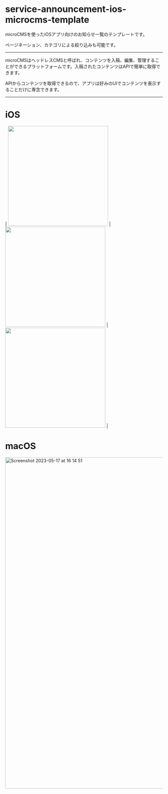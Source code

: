 # service-announcement-ios-microcms-template

microCMSを使ったiOSアプリ向けのお知らせ一覧のテンプレートです。

ページネーション、カテゴリによる絞り込みも可能です。

---
microCMSはヘッドレスCMSと呼ばれ、コンテンツを入稿、編集、管理することができるプラットフォームです。入稿されたコンテンツはAPIで簡単に取得できます。

APIからコンテンツを取得できるので、アプリは好みのUIでコンテンツを表示することだけに専念できます。

---

# iOS

| <img width=320 src="https://github.com/TomoyaOnishi/service-announcement-ios-microcms-template/assets/2742732/d6ef1cb5-f518-4868-a23c-5337f6d2683c" /> | <img width=320 src="https://github.com/TomoyaOnishi/service-announcement-ios-microcms-template/assets/2742732/ef865049-1dc8-4d4a-8a51-755540845f43" /> | <img width=320 src="https://github.com/TomoyaOnishi/service-announcement-ios-microcms-template/assets/2742732/905273b8-eca2-451b-a3eb-5b3d18ba39cd" /> |

# macOS

<img width="1061" alt="Screenshot 2023-05-17 at 16 14 51" src="https://github.com/TomoyaOnishi/service-announcement-ios-microcms-template/assets/2742732/f238d49a-481f-481c-be9d-3989ba8fd191">
